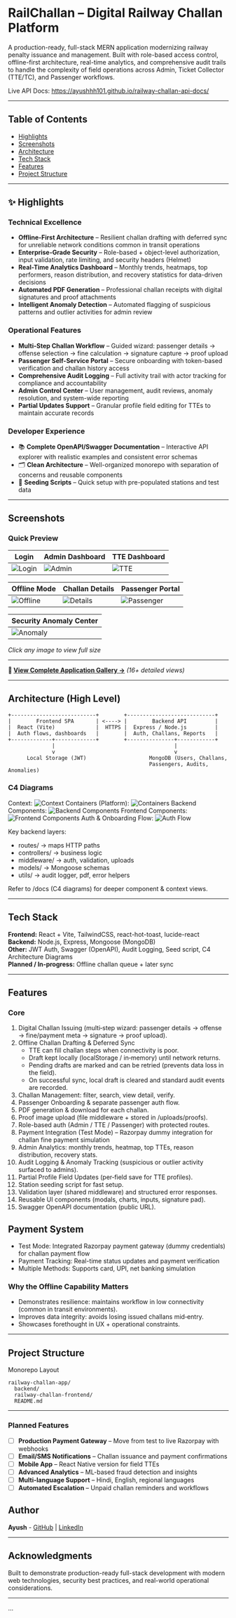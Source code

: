# RailChallan – Digital Railway Challan Platform

A production-ready, full-stack MERN application modernizing railway penalty issuance and management. Built with role-based access control, offline-first architecture, real-time analytics, and comprehensive audit trails to handle the complexity of field operations across Admin, Ticket Collector (TTE/TC), and Passenger workflows.

Live API Docs: https://ayushhh101.github.io/railway-challan-api-docs/

---

## Table of Contents
- [Highlights](#highlights)
- [Screenshots](#screenshots)
- [Architecture](#architecture)
- [Tech Stack](#tech-stack)
- [Features](#features)
- [Project Structure](#project-structure)

---

## ✨ Highlights

### Technical Excellence
- **Offline-First Architecture** – Resilient challan drafting with deferred sync for unreliable network conditions common in transit operations
- **Enterprise-Grade Security** – Role-based + object-level authorization, input validation, rate limiting, and security headers (Helmet)
- **Real-Time Analytics Dashboard** – Monthly trends, heatmaps, top performers, reason distribution, and recovery statistics for data-driven decisions
- **Automated PDF Generation** – Professional challan receipts with digital signatures and proof attachments
- **Intelligent Anomaly Detection** – Automated flagging of suspicious patterns and outlier activities for admin review

### Operational Features
- **Multi-Step Challan Workflow** – Guided wizard: passenger details → offense selection → fine calculation → signature capture → proof upload
- **Passenger Self-Service Portal** – Secure onboarding with token-based verification and challan history access
- **Comprehensive Audit Logging** – Full activity trail with actor tracking for compliance and accountability
- **Admin Control Center** – User management, audit reviews, anomaly resolution, and system-wide reporting
- **Partial Updates Support** – Granular profile field editing for TTEs to maintain accurate records

### Developer Experience
- 📚 **Complete OpenAPI/Swagger Documentation** – Interactive API explorer with realistic examples and consistent error schemas
- 🗂️ **Clean Architecture** – Well-organized monorepo with separation of concerns and reusable components
- 🌱 **Seeding Scripts** – Quick setup with pre-populated stations and test data

---
## Screenshots

### Quick Preview

| Login | Admin Dashboard | TTE Dashboard |
|-------|-----------------|---------------|
| ![Login](docs/screenshots/localhost_5173_login.png) | ![Admin](docs/screenshots/localhost_5173_login_(1).png) | ![TTE](docs/screenshots/localhost_5173_challans_68e21eaa73ce699f7d538d52_(5).png) |

| Offline Mode | Challan Details | Passenger Portal |
|--------------|-----------------|------------------|
| ![Offline](docs/screenshots/localhost_5173_login_(5).png) | ![Details](docs/screenshots/localhost_5173_challans_68e21eaa73ce699f7d538d52.png) | ![Passenger](docs/screenshots/localhost_5173_passenger_dashboard.png) |

| Security Anomaly Center |
|-------------------------|
| ![Anomaly](docs/screenshots/localhost_5173_challans_68e21eaa73ce699f7d538d52_(2).png) |

*Click any image to view full size*

---

**📸 [View Complete Application Gallery →](docs/SCREENSHOTS.md)** *(16+ detailed views)*

---

## Architecture (High Level)

```
+---------------------------+        +----------------------------+
|        Frontend SPA       | <----> |        Backend API         |
|  React (Vite)             |  HTTPS |  Express / Node.js         |
|  Auth flows, dashboards   |        |  Auth, Challans, Reports   |
+-------------+-------------+        +---------------+------------+
              |                                      |
              v                                      v
      Local Storage (JWT)                    MongoDB (Users, Challans,
                                             Passengers, Audits, Anomalies)
```

### C4 Diagrams
Context: ![Context](docs/architecture/l1_imresizer.png)
Containers (Platform): ![Containers](docs/architecture/l2_imresizer.png)
Backend Components: ![Backend Components](docs/architecture/l3_backend_imresizer.png)
Frontend Components: ![Frontend Components](docs/architecture/l3_frontend_imresizer.png)
Auth & Onboarding Flow: ![Auth Flow](docs/architecture/l3_backend_signup_imresizer.png)

Key backend layers:
- routes/ → maps HTTP paths
- controllers/ → business logic
- middleware/ → auth, validation, uploads
- models/ → Mongoose schemas
- utils/ → audit logger, pdf, error helpers

Refer to /docs (C4 diagrams) for deeper component & context views.

---
## Tech Stack

**Frontend:** React + Vite, TailwindCSS, react-hot-toast, lucide-react  
**Backend:** Node.js, Express, Mongoose (MongoDB)  
**Other:** JWT Auth, Swagger (OpenAPI), Audit Logging, Seed script, C4 Architecture Diagrams  
**Planned / In‑progress:** Offline challan queue + later sync

---
## Features

### Core
1. Digital Challan Issuing (multi‑step wizard: passenger details → offense → fine/payment meta → signature → proof upload).
2. Offline Challan Drafting & Deferred Sync  
   - TTE can fill challan steps when connectivity is poor.  
   - Draft kept locally (localStorage / in‑memory) until network returns.  
   - Pending drafts are marked and can be retried (prevents data loss in the field).  
   - On successful sync, local draft is cleared and standard audit events are recorded.  
3. Challan Management: filter, search, view detail, verify.
4. Passenger Onboarding & separate passenger auth flow.
5. PDF generation & download for each challan.
6. Proof image upload (file middleware + stored in /uploads/proofs).
7. Role-based auth (Admin / TTE / Passenger) with protected routes.
8. Payment Integration (Test Mode) – Razorpay dummy integration for challan fine payment simulation
9. Admin Analytics: monthly trends, heatmap, top TTEs, reason distribution, recovery stats.
10. Audit Logging & Anomaly Tracking (suspicious or outlier activity surfaced to admins).
11. Partial Profile Field Updates (per‑field save for TTE profiles).
12. Station seeding script for fast setup.
13. Validation layer (shared middleware) and structured error responses.
14. Reusable UI components (modals, charts, inputs, signature pad).
15. Swagger OpenAPI documentation (public URL).

## Payment System
- Test Mode: Integrated Razorpay payment gateway (dummy credentials) for challan payment flow
- Payment Tracking: Real-time status updates and payment verification
- Multiple Methods: Supports card, UPI, net banking simulation

### Why the Offline Capability Matters
- Demonstrates resilience: maintains workflow in low connectivity (common in transit environments).
- Improves data integrity: avoids losing issued challans mid‑entry.
- Showcases forethought in UX + operational constraints.

---

## Project Structure

Monorepo Layout

```
railway-challan-app/
  backend/
  railway-challan-frontend/
  README.md
```

--- 

### Planned Features
- [ ] **Production Payment Gateway** – Move from test to live Razorpay with webhooks
- [ ] **Email/SMS Notifications** – Challan issuance and payment confirmations
- [ ] **Mobile App** – React Native version for field TTEs
- [ ] **Advanced Analytics** – ML-based fraud detection and insights
- [ ] **Multi-language Support** – Hindi, English, regional languages
- [ ] **Automated Escalation** – Unpaid challan reminders and workflows

## Author

**Ayush** - [GitHub](https://github.com/ayushhh101) | [LinkedIn](your-linkedin)

---

## Acknowledgments

Built to demonstrate production-ready full-stack development with modern web technologies, security best practices, and real-world operational considerations.

---
...
